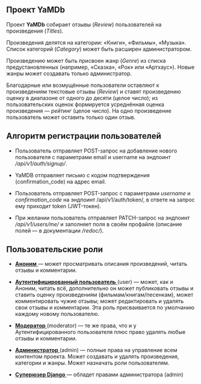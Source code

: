 ## Проект **YaMDb**

Проект **YaMDb** собирает отзывы (*Review*) пользователей на произведения (*Titles*).

Произведения делятся на категории: «Книги», «Фильмы», «Музыка». Список категорий (*Category*) может быть расширен администратором.

Произведению может быть присвоен жанр (*Genre*) из списка предустановленных (например, «Сказка», «Рок» или «Артхаус»). Новые жанры может создавать только администратор.

Благодарные или возмущённые пользователи оставляют к произведениям текстовые отзывы (*Review*) и ставят произведению оценку в диапазоне от одного до десяти (целое число); из пользовательских оценок формируется усреднённая оценка произведения — *рейтинг* (целое число). На одно произведение пользователь может оставить только один отзыв.

## Алгоритм регистрации пользователей

- Пользователь отправляет POST-запрос на добавление нового пользователя с параметрами email и username на эндпоинт */api/v1/auth/signup/*.

- YaMDB отправляет письмо с кодом подтверждения (confirmation_code) на адрес email.

- Пользователь отправляет POST-запрос с параметрами *username* и *confirmation_code* на эндпоинт /api/v1/auth/token/, в ответе на запрос ему приходит token (JWT-токен).

- При желании пользователь отправляет PATCH-запрос на эндпоинт */api/v1/users/me/* и заполняет поля в своём профайле (описание полей — в документации */redoc/*).

## Пользовательские роли

- <ins> **Аноним** </ins> — может просматривать описания произведений, читать отзывы и комментарии.

- <ins> **Аутентифицированный пользователь** </ins> (user) — может, как и Аноним, читать всё, дополнительно он может публиковать отзывы и ставить оценку произведениям (фильмам/книгам/песенкам), может комментировать чужие отзывы; может редактировать и удалять свои отзывы и комментарии. Эта роль присваивается по умолчанию каждому новому пользователю.

- <ins> **Модератор** </ins> (moderator) — те же права, что и у Аутентифицированного пользователя плюс право удалять любые отзывы и комментарии.

- <ins> **Администратор** </ins> (admin) — полные права на управление всем контентом проекта. Может создавать и удалять произведения, категории и жанры. Может назначать роли пользователям.

- <ins> **Суперюзер Django** </ins> — обладет правами администратора (admin)
